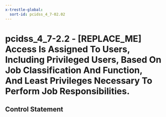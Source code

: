 ```yaml
---
x-trestle-global:
  sort-id: pcidss_4_7-02.02
---
```


# pcidss_4_7-2.2 - \[REPLACE_ME\] Access Is Assigned To Users, Including Privileged Users, Based On Job Classification And Function, And Least Privileges Necessary To Perform Job Responsibilities.

## Control Statement
